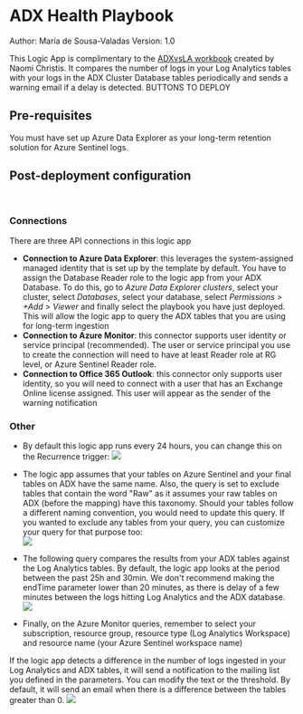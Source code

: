 # ADX Health Playbook

Author: María de Sousa-Valadas
Version: 1.0

This Logic App is complimentary to the [ADXvsLA workbook](https://github.com/Azure/Azure-Sentinel/blob/master/Workbooks/ADXvsLA.json "ADXvsLA workbook") created by Naomi Christis. It compares the number of logs in your Log Analytics tables with your logs in the ADX Cluster Database tables periodically and sends a warning email if a delay is detected.
BUTTONS TO DEPLOY

## Pre-requisites
You must have set up Azure Data Explorer as your long-term retention solution for Azure Sentinel logs. 
   <br />  
## Post-deployment configuration
   <br />  

### Connections
There are three API connections in this logic app

* **Connection to Azure Data Explorer**: this leverages the system-assigned managed identity that is set up by the template by default. You have to assign the Database Reader role to the logic app from your ADX Database. To do this, go to *Azure Data Explorer clusters*, select your cluster, select *Databases*, select your database, select *Permissions* > *+Add* > *Viewer* and finally select the playbook you have just deployed. This will allow the logic app to query the ADX tables that you are using for long-term ingestion
* **Connection to Azure Monitor**: this connector supports user identity or service principal (recommended). The user or service principal you use to create the connection will need to have at least Reader role at RG level, or Azure Sentinel Reader role.
* **Connection to Office 365 Outlook**: this connector only supports user identity, so you will need to connect with a user that has an Exchange Online license assigned. This user will appear as the sender of the warning notification
 
### Other
* By default this logic app runs every 24 hours, you can change this on the Recurrence trigger:
   <img src="https://github.com/mariavaladas/Azure-Sentinel/blob/master/Playbooks/ADX-Health-Playbook/images/1.%20trigger.png">

* The logic app assumes that your tables on Azure Sentinel and your final tables on ADX have the same name. Also, the query is set to exclude tables that contain the word "Raw" as it assumes your raw tables on ADX (before the mapping) have this taxonomy. Should your tables follow a different naming convention, you would need to update this query. If you wanted to exclude any tables from your query, you can customize your query for that purpose too:	
    <img src="https://github.com/mariavaladas/Azure-Sentinel/blob/master/Playbooks/ADX-Health-Playbook/images/2.%20adx%20query.png">

* The following query compares the results from your ADX tables against the Log Analytics tables. By default, the logic app looks at the period between the past 25h and 30min. We don't recommend making the endTime parameter lower than 20 minutes, as there is delay of a few minutes between the logs hitting Log Analytics and the ADX database.
    <img src="https://github.com/mariavaladas/Azure-Sentinel/blob/master/Playbooks/ADX-Health-Playbook/images/3.%20compare%20adx%20vs%20la.png">

* Finally, on the Azure Monitor queries, remember to select your subscription, resource group, resource type (Log Analytics Workspace) and resource name (your Azure Sentinel workspace name)

If the logic app detects a difference in the number of logs ingested in your Log Analytics and ADX tables, it will send a notification to the mailing list you defined in the parameters. 
You can modify the text or the threshold. By default, it will send an email when there is a difference between the tables greater than 0.
    <img src="https://github.com/mariavaladas/Azure-Sentinel/blob/master/Playbooks/ADX-Health-Playbook/images/4.%20condition.png">




 
